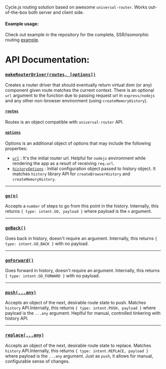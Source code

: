 Cycle.js routing solution based on awesome `universal-router`. Works out-of-the-box both server and client side.

#### Example usage:

Check out example in the repository for the complete, SSR/isomorphic routing [example](https://github.com/graforlock/cycle-router-driver/tree/master/example).

# API Documentation:

### [`makeRouterDriver(routes, [options])`](https://github.com/graforlock/cycle-router-driver/blob/master/src/index.js#L43)

Creates a router driver that should eventually return virtual dom (or any) component given route matches the current context. There is an optional `url` argument to the function due to passing request url in `express/nodejs` and any other non-browser environment (using `createMemoryHistory`).


 #### [`routes`](https://github.com/graforlock/cycle-router-driver/blob/master/src/index.js#L44)

Routes is an object compatible with `universal-router` API.


#### [`options`](https://github.com/graforlock/cycle-router-driver/blob/master/src/index.js#L45)

Options is an additional object of options that may include the following properties:

- *[`url`](https://github.com/graforlock/cycle-router-driver/blob/master/src/index.js#L45)* : It's the initial router url. Helpful for `nodejs` environment while rendering the app as a result of receiving `req.url`.
- *[`historyOptions`](https://github.com/graforlock/cycle-router-driver/blob/master/src/index.js#L45)* : Initial configuration object passed to history object. It matches `history` library API for `createBrowserHistory` and `createMemoryHistory`.

***

### [`go(n)`](https://github.com/graforlock/cycle-router-driver/blob/master/src/index.js#L37)

Accepts a `number` of steps to go from this point in the history. Internally, this returns `{ type: intent.GO, payload }` where payload is the `n` argument.

***

### [`goBack()`](https://github.com/graforlock/cycle-router-driver/blob/master/src/index.js#L38)

Goes back in history, doesn't require an argument. Internally, this returns `{ type: intent.GO_BACK }` with no payload.

***

### [`goForward()`](https://github.com/graforlock/cycle-router-driver/blob/master/src/index.js#L39)

Goes forward in history, doesn't require an argument. Internally, this returns `{ type: intent.GO_FORWARD }` with no payload.

***

### [`push(...any)`](https://github.com/graforlock/cycle-router-driver/blob/master/src/index.js#L40)

Accepts an object of the next, desirable route state to push. Matches `history` API.Internally, this returns `{ type: intent.PUSH, payload }` where payload is the `...any` argument. Heplful for manual, controlled tinkering with history API.

***

### [`replace(...any)`](https://github.com/graforlock/cycle-router-driver/blob/master/src/index.js#L41)

Accepts an object of the next, desirable route state to replace. Matches `history` API.Internally, this returns `{ type: intent.REPLACE, payload }` where payload is the `...any` argument. Just as `push`, it allows for manual, configurable sense of changes.
